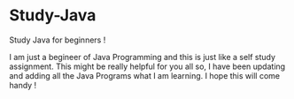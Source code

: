 # Study-Java

Study Java for beginners !

I am just a begineer of Java Programming and this is just like a self study assignment. This might be really helpful for you all so, I have been updating and adding all the Java Programs what I am learning.
              I hope this will come handy !

